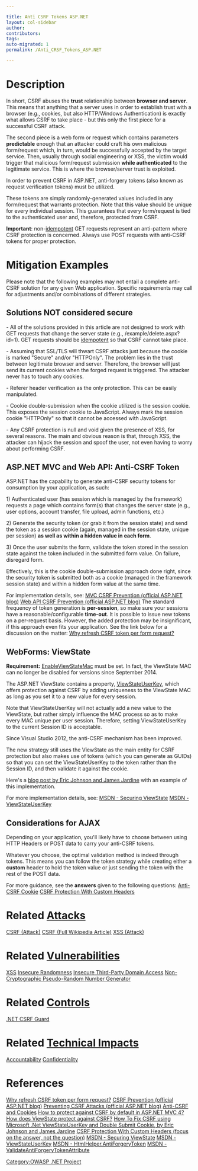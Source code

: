 ```yaml
---

title: Anti CSRF Tokens ASP.NET
layout: col-sidebar
author:
contributors:
tags:
auto-migrated: 1
permalink: /Anti_CRSF_Tokens_ASP.NET

---
```


# Description

In short, CSRF abuses the **trust** relationship between **browser and
server**. This means that anything that a server uses in order to
establish trust with a browser (e.g., cookies, but also HTTP/Windows
Authentication) is exactly what allows CSRF to take place - but this
only the first piece for a successful CSRF attack.

The second piece is a web form or request which contains parameters
**predictable** enough that an attacker could craft his own malicious
form/request which, in turn, would be successfully accepted by the
target service. Then, usually through social engineering or XSS, the
victim would trigger that malicious form/request submission **while
authenticated** to the legitimate service. This is where the
browser/server trust is exploited.

In order to prevent CSRF in ASP.NET, anti-forgery tokens (also known as
request verification tokens) must be utilized.

These tokens are simply randomly-generated values included in any
form/request that warrants protection. Note that this value should be
unique for every individual session. This guarantees that every
form/request is tied to the authenticated user and, therefore, protected
from CSRF.

**Important**:
non-[idempotent](https://www.wordnik.com/words/idempotent) GET requests
represent an anti-pattern where CSRF protection is concerned. Always use
POST requests with anti-CSRF tokens for proper protection.

# Mitigation Examples

Please note that the following examples may not entail a complete
anti-CSRF solution for any given Web application. Specific requirements
may call for adjustments and/or combinations of different strategies.

## Solutions NOT considered secure

\- All of the solutions provided in this article are not designed to
work with GET requests that change the server state (e.g.,
/example/delete.aspx?id=1). GET requests should be
[idempotent](https://www.wordnik.com/words/idempotent) so that CSRF
cannot take place.

\- Assuming that SSL/TLS will thwart CSRF attacks just because the
cookie is marked "Secure" and/or "HTTPOnly". The problem lies in the
trust between legitimate browser and server. Therefore, the browser will
just send its current cookies when the forged request is triggered. The
attacker never has to touch any cookies.

\- Referer header verification as the only protection. This can be
easily manipulated.

\- Cookie double-submission when the cookie utilized is the session
cookie. This exposes the session cookie to JavaScript. Always mark the
session cookie "HTTPOnly" so that it cannot be accessed with JavaScript.

\- Any CSRF protection is null and void given the presence of XSS, for
several reasons. The main and obvious reason is that, through XSS, the
attacker can hijack the session and spoof the user, not even having to
worry about performing CSRF.

## ASP.NET MVC and Web API: Anti-CSRF Token

ASP.NET has the capability to generate anti-CSRF security tokens for
consumption by your application, as such:

1\) Authenticated user (has session which is managed by the framework)
requests a page which contains form(s) that changes the server state
(e.g., user options, account transfer, file upload, admin functions,
etc.)

2\) Generate the security token (or grab it from the session state) and
send the token as a session cookie (again, managed in the session state,
unique per session) **as well as within a hidden value in each form**.

3\) Once the user submits the form, validate the token stored in the
session state against the token included in the submitted form value. On
failure, disregard form.

Effectively, this is the cookie double-submission approach done right,
since the security token is submitted both as a cookie (managed in the
framework session state) and within a hidden form value at the same
time.

For implementation details, see:
[MVC CSRF Prevention (official ASP.NET
blog)](http://www.asp.net/mvc/overview/security/xsrfcsrf-prevention-in-aspnet-mvc-and-web-pages)
[Web API CSRF Prevention (official ASP.NET
blog)](http://www.asp.net/web-api/overview/security/preventing-cross-site-request-forgery-%28csrf%29-attacks)
The standard frequency of token generation is **per-session**, so make
sure your sessions have a reasonable/configurable **time-out**. It is
possible to issue new tokens on a per-request basis. However, the added
protection may be insignificant, if this approach even fits your
application. See the link below for a discussion on the matter:
[Why refresh CSRF token per form
request?](http://security.stackexchange.com/questions/22903/why-refresh-csrf-token-per-form-request)

## WebForms: ViewState

**Requirement:**
[EnableViewStateMac](https://msdn.microsoft.com/en-us/library/ms972969.aspx#securitybarriers_topic5)
must be set.
In fact, the ViewState MAC can no longer be disabled for versions since
September 2014.

The ASP.NET ViewState contains a property,
[ViewStateUserKey](https://msdn.microsoft.com/en-us/library/ms972969.aspx#securitybarriers_topic2),
which offers protection against CSRF by adding uniqueness to the
ViewState MAC as long as you set it to a new value for every session.

Note that ViewStateUserKey will not actually add a new value to the
ViewState, but rather simply influence the MAC process so as to make
every MAC unique per user session. Therefore, setting ViewStateUserKey
to the current Session ID is acceptable.

Since Visual Studio 2012, the anti-CSRF mechanism has been improved.

The new strategy still uses the ViewState as the main entity for CSRF
protection but also makes use of tokens (which you can generate as
GUIDs) so that you can set the ViewStateUserKey to the token rather than
the Session ID, and then validate it against the cookie.

Here's a [blog post by Eric Johnson and James
Jardine](http://software-security.sans.org/developer-how-to/developer-guide-csrf)
with an example of this implementation.

For more implementation details, see:
[MSDN - Securing
ViewState](http://msdn.microsoft.com/en-us/library/ms178199%28v=vs.85%29.aspx)
[MSDN -
ViewStateUserKey](http://msdn.microsoft.com/en-us/library/ms972969.aspx#securitybarriers_topic2)

## Considerations for AJAX

Depending on your application, you'll likely have to choose between
using HTTP Headers or POST data to carry your anti-CSRF tokens.

Whatever you choose, the optimal validation method is indeed through
tokens. This means you can follow the token strategy while creating
either a **custom** header to hold the token value or just sending the
token with the rest of the POST data.

For more guidance, see the **answers** given to the following
questions:
[Anti-CSRF
Cookie](http://stackoverflow.com/questions/8253396/anti-csrf-cookie)
[CSRF Protection With Custom
Headers](http://security.stackexchange.com/questions/23371/csrf-protection-with-custom-headers-and-without-validating-token)

# Related [Attacks](Attacks "wikilink")

[CSRF
(Attack)](https://www.owasp.org/index.php/Cross-Site_Request_Forgery_\(CSRF\))
[CSRF (Full Wikipedia
Article)](https://en.wikipedia.org/wiki/Cross-site_request_forgery)
[XSS
(Attack)](https://www.owasp.org/index.php/Cross-site_Scripting_\(XSS\))

# Related [Vulnerabilities](Vulnerabilities "wikilink")

[XSS](https://www.owasp.org/index.php/Cross_Site_Scripting_Flaw)
[Insecure
Randomness](https://www.owasp.org/index.php/Insecure_Randomness)
[Insecure Third-Party Domain
Access](https://www.owasp.org/index.php/Insecure_Third_Party_Domain_Access)
[Non-Cryptographic Pseudo-Random Number
Generator](https://www.owasp.org/index.php/Non-cryptographic_pseudo-random_number_generator)

# Related [Controls](Controls "wikilink")

[.NET CSRF Guard](https://www.owasp.org/index.php/.Net_CSRF_Guard)

# Related [Technical Impacts](Technical_Impacts "wikilink")

[Accountability](https://www.owasp.org/index.php/Loss_of_accountability)
[Confidentiality](https://www.owasp.org/index.php/Loss_of_confidentiality)

# References

[Why refresh CSRF token per form
request?](http://security.stackexchange.com/questions/22903/why-refresh-csrf-token-per-form-request)
[CSRF Prevention (official ASP.NET
blog)](http://www.asp.net/mvc/overview/security/xsrfcsrf-prevention-in-aspnet-mvc-and-web-pages)
[Preventing CSRF Attacks (official ASP.NET
blog)](http://www.asp.net/web-api/overview/security/preventing-cross-site-request-forgery-%28csrf%29-attacks)
[Anti-CSRF and
Cookies](http://stackoverflow.com/questions/8253396/anti-csrf-cookie)
[How to protect against CSRF by default in ASP.NET
MVC 4?](http://stackoverflow.com/questions/9965342/how-to-protect-against-csrf-by-default-in-asp-net-mvc-4)
[How does ViewState protect against
CSRF?](http://security.stackexchange.com/questions/19152/how-does-viewstate-protect-against-csrf)
[How To Fix CSRF using Microsoft .Net ViewStateUserKey and Double Submit
Cookie, by Eric Johnson and James
Jardine](http://software-security.sans.org/developer-how-to/developer-guide-csrf)
[CSRF Protection With Custom Headers (focus on the answer, not the
question)](http://security.stackexchange.com/questions/23371/csrf-protection-with-custom-headers-and-without-validating-token)
[MSDN - Securing
ViewState](http://msdn.microsoft.com/en-us/library/ms178199%28v=vs.85%29.aspx)
[MSDN -
ViewStateUserKey](http://msdn.microsoft.com/en-us/library/ms972969.aspx#securitybarriers_topic2)
[MSDN -
HtmlHelper.AntiForgeryToken](http://msdn.microsoft.com/en-us/library/dd470175%28v=vs.100%29.aspx)
[MSDN -
ValidateAntiForgeryTokenAttribute](http://msdn.microsoft.com/en-us/library/system.web.mvc.validateantiforgerytokenattribute%28v=vs.100%29.aspx)

[Category:OWASP .NET Project](Category:OWASP_.NET_Project "wikilink")
